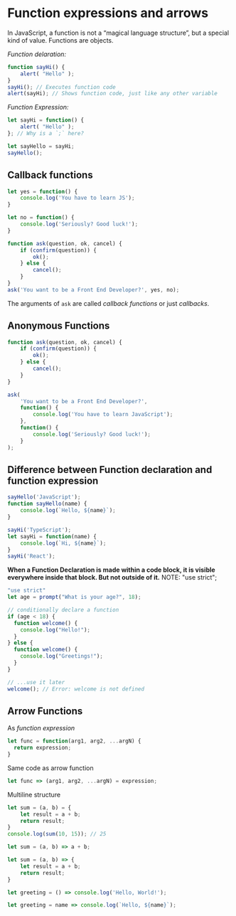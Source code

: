 # Function expressions and arrows
In JavaScript, a function is not a “magical language structure”, but a special kind of value. Functions are objects.

*Function delaration:*
```js
function sayHi() {
    alert( "Hello" );
}
sayHi(); // Executes function code
alert(sayHi); // Shows function code, just like any other variable
```

*Function Expression:*
```js
let sayHi = function() {
    alert( "Hello" );
}; // Why is a `;` here?

let sayHello = sayHi;
sayHello();
```

## Callback functions
```js
let yes = function() {
    console.log('You have to learn JS');
}

let no = function() {
    console.log('Seriously? Good luck!');
}

function ask(question, ok, cancel) {
    if (confirm(question)) {
        ok();
    } else {
        cancel();
    }
}
ask('You want to be a Front End Developer?', yes, no);
```
The arguments of `ask` are called *callback functions* or just *callbacks*.

## Anonymous Functions
```js
function ask(question, ok, cancel) {
    if (confirm(question)) {
        ok();
    } else {
        cancel();
    }
}

ask(
    'You want to be a Front End Developer?',
    function() {
        console.log('You have to learn JavaScript');
    },
    function() {
        console.log('Seriously? Good luck!');
    }
);
```

## Difference between Function declaration and function expression

```js
sayHello('JavaScript');
function sayHello(name) {
    console.log(`Hello, ${name}`);
} 

sayHi('TypeScript');
let sayHi = function(name) {
    console.log(`Hi, ${name}`);
}
sayHi('React');
```
**When a Function Declaration is made within a code block, it is visible everywhere inside that block. But not outside of it.**
NOTE: "use strict";
```js
"use strict"
let age = prompt("What is your age?", 18);

// conditionally declare a function
if (age < 18) {
  function welcome() {
    console.log("Hello!");
  }
} else {
  function welcome() {
    console.log("Greetings!");
  }
}

// ...use it later
welcome(); // Error: welcome is not defined
```
## Arrow Functions
As *function expression*
```js
let func = function(arg1, arg2, ...argN) {
  return expression;
}
```
Same code as arrow function
```js
let func => (arg1, arg2, ...argN) = expression;
```
Multiline structure
```js
let sum = (a, b) = {
    let result = a + b;
    return result;
}
console.log(sum(10, 15)); // 25
```

```js
let sum = (a, b) => a + b; 

let sum = (a, b) => {
    let result = a + b;
    return result;
}

let greeting = () => console.log('Hello, World!');

let greeting = name => console.log(`Hello, ${name}`);
```